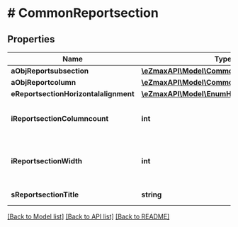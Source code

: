 # # CommonReportsection

## Properties

Name | Type | Description | Notes
------------ | ------------- | ------------- | -------------
**aObjReportsubsection** | [**\eZmaxAPI\Model\CommonReportsubsection[]**](CommonReportsubsection.md) |  |
**aObjReportcolumn** | [**\eZmaxAPI\Model\CommonReportcolumn[]**](CommonReportcolumn.md) |  |
**eReportsectionHorizontalalignment** | [**\eZmaxAPI\Model\EnumHorizontalalignment**](EnumHorizontalalignment.md) |  |
**iReportsectionColumncount** | **int** | The number of Reportcolumns in the Reportsection |
**iReportsectionWidth** | **int** | The combined width of all the Reportcolumns in the Reportsection |
**sReportsectionTitle** | **string** | The title of this Reportsection | [optional]

[[Back to Model list]](../../README.md#models) [[Back to API list]](../../README.md#endpoints) [[Back to README]](../../README.md)
